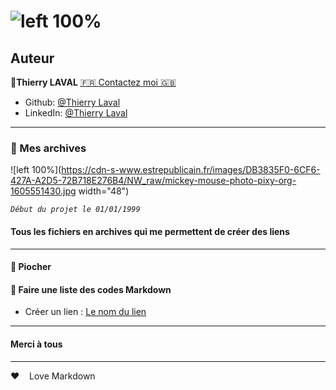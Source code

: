 # ![left 100%](https://raw.githubusercontent.com/thierry-laval/archives/master/images/logo-portfolio.png)

## Auteur

👤**Thierry LAVAL** [🇫🇷 Contactez moi 🇬🇧](<contact@thierrylaval.dev>)

* Github: [@Thierry Laval](https://github.com/thierry-laval)
* LinkedIn: [@Thierry Laval](https://www.linkedin.com/in/thierry-laval)

***

### 📎 Mes archives

![left 100%](https://cdn-s-www.estrepublicain.fr/images/DB3835F0-6CF6-427A-A2D5-72B718E276B4/NW_raw/mickey-mouse-photo-pixy-org-1605551430.jpg width="48")

_`Début du projet le 01/01/1999`_

#### Tous les fichiers en archives qui me permettent de créer des liens

***

#### 🔨 Piocher

#### 🚦 Faire une liste des codes Markdown

* Créer un lien : [Le nom du lien](https://thierrylaval.dev "Cliquez pour voir le projet")

***

#### Merci à tous

***

&hearts;&nbsp;&nbsp;&nbsp;&nbsp;Love Markdown
